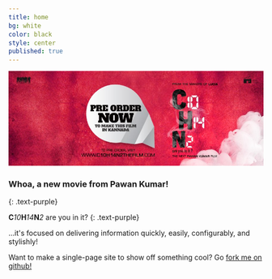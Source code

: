 ```yaml
---
title: home
bg: white
color: black
style: center
published: true
---
```


![](/img/c10h14n2-red.jpg)

### Whoa, a new movie from Pawan Kumar!
{: .text-purple}



 **C**_10_**H**_14_**N**_2_
are you in it?
{: .text-purple}


…it's focused on delivering information quickly, easily, configurably, and stylishly!

Want to make a single-page site to show off something cool? Go [fork me on github!](https://github.com/t413/SinglePaged)



<a href="http://c10h14n2movie.com"><span id="forkongithub"></span></a>